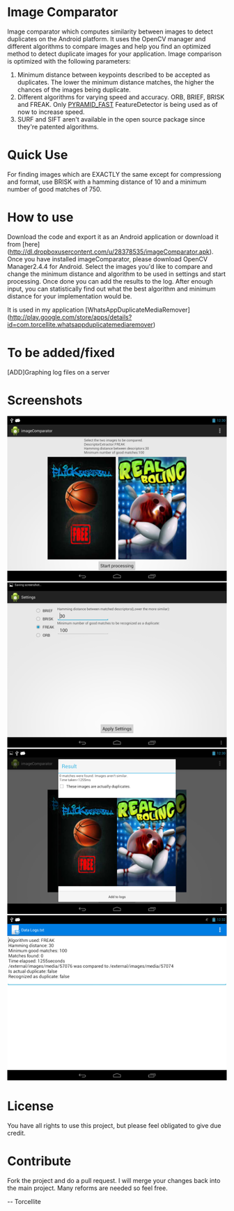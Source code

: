 # Image Comparator

Image comparator which computes similarity between images to detect duplicates on the Android platform. It uses the OpenCV manager and different algorithms to compare images and help you find an optimized method to detect duplicate images for your application.
Image comparison is optimized with the following parameters:
1. Minimum distance between keypoints described to be accepted as duplicates. The lower the minimum distance matches, the higher the chances of the images being duplicate.
2. Different algorithms for varying speed and accuracy. ORB, BRIEF, BRISK and FREAK. Only [PYRAMID_FAST](http://computer-vision-talks.com/2011/01/comparison-of-the-opencvs-feature-detection-algorithms-2/) FeatureDetector is being used as of now to increase speed.
3. SURF and SIFT aren't available in the open source package since they're patented algorithms.

# Quick Use
For finding images which are EXACTLY the same except for compressiong and format, use BRISK with a hamming distance of 10 and a minimum number of good matches of 750.

# How to use

Download the code and export it as an Android application or download it from [here] (http://dl.dropboxusercontent.com/u/28378535/imageComparator.apk). Once you have installed imageComparator, please download OpenCV Manager2.4.4 for Android.
Select the images you'd like to compare and change the minimum distance and algorithm to be used in settings and start processing. Once done you can add the results to the log. After enough input, you can statistically find out what the best algorithm and minimum distance for your implementation would be.

It is used in my application [WhatsAppDuplicateMediaRemover] (http://play.google.com/store/apps/details?id=com.torcellite.whatsappduplicatemediaremover)

# To be added/fixed 
 [ADD]Graphing log files on a server

# Screenshots

![Screenshot](screenshot.png)
![Screenshot](screenshot1.png)
![Screenshot](screenshot2.png)
![Screenshot](screenshot3.png)
# License

You have all rights to use this project, but please feel obligated to give due credit.

# Contribute

Fork the project and do a pull request. I will merge your changes back into the main project. Many reforms are needed so feel free.


--
Torcellite
